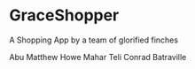 # GraceShopper
A Shopping App by a team of glorified finches

Abu
Matthew Howe
Mahar Teli
Conrad Batraville
